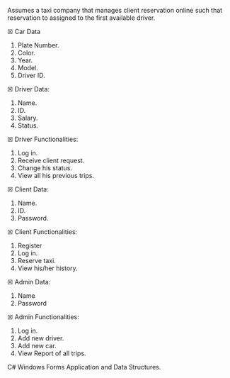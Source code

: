 Assumes a taxi company that manages client reservation online such that reservation to assigned to the first available driver.

☒ Car Data
1) Plate Number.
2) Color.
3) Year.
4) Model.
5) Driver ID.

☒ Driver Data:
1) Name.
2) ID.
3) Salary.
4) Status.

☒ Driver Functionalities:
1) Log in.
2) Receive client request.
3) Change his status.
4) View all his previous trips.

☒ Client Data:
1) Name.
2) ID.
3) Password.

☒ Client Functionalities:
1) Register
2) Log in.
3) Reserve taxi.
4) View his/her history.

☒ Admin Data:
1) Name
2) Password

☒ Admin Functionalities:
1) Log in.
2) Add new driver.
3) Add new car.
4) View Report of all trips.

C# Windows Forms Application and Data Structures.

